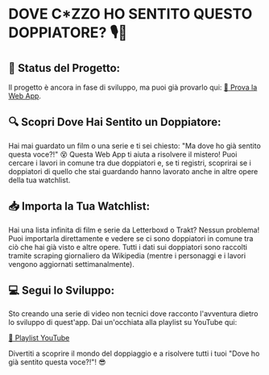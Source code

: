 # DOVE C\*ZZO HO SENTITO QUESTO DOPPIATORE? 🎙️🤔

## 🚧 Status del Progetto:
Il progetto è ancora in fase di sviluppo, ma puoi già provarlo qui: [🔗 Prova la Web App](https://dovehosentitoquestodoppiatore.netlify.app).

## 🔍 Scopri Dove Hai Sentito un Doppiatore:
Hai mai guardato un film o una serie e ti sei chiesto: "Ma dove ho già sentito questa voce?!" 😵 Questa Web App ti aiuta a risolvere il mistero! Puoi cercare i lavori in comune tra due doppiatori e, se ti registri, scoprirai se i doppiatori di quello che stai guardando hanno lavorato anche in altre opere della tua watchlist.

## 📥 Importa la Tua Watchlist:
Hai una lista infinita di film e serie da Letterboxd o Trakt? Nessun problema! Puoi importarla direttamente e vedere se ci sono doppiatori in comune tra ciò che hai già visto e altre opere. Tutti i dati sui doppiatori sono raccolti tramite scraping giornaliero da Wikipedia (mentre i personaggi e i lavori vengono aggiornati settimanalmente).

## 💻 Segui lo Sviluppo:
Sto creando una serie di video non tecnici dove racconto l'avventura dietro lo sviluppo di quest'app. Dai un'occhiata alla playlist su YouTube qui: 

[🎥 Playlist YouTube](https://youtube.com/playlist?list=PL8sPO0ZGGI9Ktw0Yn_YM6Dg8rPFNcPxZa&si=HxTdQojqYwJIimxV)

Divertiti a scoprire il mondo del doppiaggio e a risolvere tutti i tuoi "Dove ho già sentito questa voce?!"! 😎
